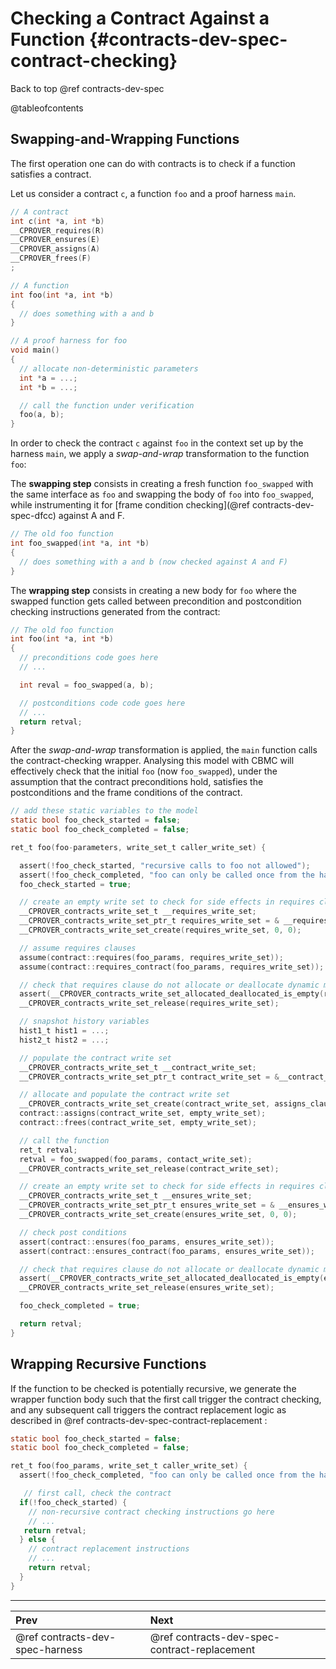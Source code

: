 # Checking a Contract Against a Function {#contracts-dev-spec-contract-checking}

Back to top @ref contracts-dev-spec

@tableofcontents

## Swapping-and-Wrapping Functions

The first operation one can do with contracts is to check if a function satisfies
a contract.

Let us consider a contract `c`, a function `foo` and a proof harness `main`.

```c
// A contract
int c(int *a, int *b)
__CPROVER_requires(R)
__CPROVER_ensures(E)
__CPROVER_assigns(A)
__CPROVER_frees(F)
;

// A function
int foo(int *a, int *b)
{
  // does something with a and b
}

// A proof harness for foo
void main()
{
  // allocate non-deterministic parameters
  int *a = ...;
  int *b = ...;

  // call the function under verification
  foo(a, b);
}
```

In order to check the contract `c` against `foo` in the context set up by the
harness `main`, we apply a _swap-and-wrap_ transformation to the function `foo`:

The **swapping step** consists in creating a fresh function `foo_swapped` with the
same interface as `foo` and swapping the body of `foo` into `foo_swapped`,
while instrumenting it for [frame condition checking](@ref contracts-dev-spec-dfcc)
against A and F.

```c
// The old foo function
int foo_swapped(int *a, int *b)
{
  // does something with a and b (now checked against A and F)
}
```

The **wrapping step** consists in creating a new body for `foo`
where the swapped function gets called between precondition and postcondition
checking instructions generated from the contract:

```c
// The old foo function
int foo(int *a, int *b)
{
  // preconditions code goes here
  // ...

  int reval = foo_swapped(a, b);

  // postconditions code code goes here
  // ...
  return retval;
}
```

After the *swap-and-wrap* transformation is applied, the `main` function calls
the contract-checking wrapper. Analysing this model with CBMC will effectively
check that the initial `foo` (now `foo_swapped`), under the assumption that the
contract preconditions hold, satisfies the postconditions and the frame
conditions of the contract.

```c
// add these static variables to the model
static bool foo_check_started = false;
static bool foo_check_completed = false;

ret_t foo(foo-parameters, write_set_t caller_write_set) {

  assert(!foo_check_started, "recursive calls to foo not allowed");
  assert(!foo_check_completed, "foo can only be called once from the harness");
  foo_check_started = true;

  // create an empty write set to check for side effects in requires clauses
  __CPROVER_contracts_write_set_t __requires_write_set;
  __CPROVER_contracts_write_set_ptr_t requires_write_set = & __requires_write_set;
  __CPROVER_contracts_write_set_create(requires_write_set, 0, 0);

  // assume requires clauses
  assume(contract::requires(foo_params, requires_write_set));
  assume(contract::requires_contract(foo_params, requires_write_set));

  // check that requires clause do not allocate or deallocate dynamic memory
  assert(__CPROVER_contracts_write_set_allocated_deallocated_is_empty(requires_write_set));
  __CPROVER_contracts_write_set_release(requires_write_set);

  // snapshot history variables
  hist1_t hist1 = ...;
  hist2_t hist2 = ...;

  // populate the contract write set
  __CPROVER_contracts_write_set_t __contract_write_set;
  __CPROVER_contracts_write_set_ptr_t contract_write_set = &__contract_write_set;

  // allocate and populate the contract write set
  __CPROVER_contracts_write_set_create(contract_write_set, assigns_clause_size(c), frees_clause_size(c));
  contract::assigns(contract_write_set, empty_write_set);
  contract::frees(contract_write_set, empty_write_set);

  // call the function
  ret_t retval;
  retval = foo_swapped(foo_params, contact_write_set);
  __CPROVER_contracts_write_set_release(contract_write_set);

  // create an empty write set to check for side effects in requires clauses
  __CPROVER_contracts_write_set_t __ensures_write_set;
  __CPROVER_contracts_write_set_ptr_t ensures_write_set = & __ensures_write_set;
  __CPROVER_contracts_write_set_create(ensures_write_set, 0, 0);

  // check post conditions
  assert(contract::ensures(foo_params, ensures_write_set));
  assert(contract::ensures_contract(foo_params, ensures_write_set));

  // check that requires clause do not allocate or deallocate dynamic memory
  assert(__CPROVER_contracts_write_set_allocated_deallocated_is_empty(ensures_write_set));
  __CPROVER_contracts_write_set_release(ensures_write_set);

  foo_check_completed = true;

  return retval;
}
```

## Wrapping Recursive Functions

If the function to be checked is potentially recursive, we generate the wrapper
function body such that the first call trigger the contract checking, and any
subsequent call triggers the contract replacement logic as described in
@ref contracts-dev-spec-contract-replacement :


```c
static bool foo_check_started = false;
static bool foo_check_completed = false;

ret_t foo(foo_params, write_set_t caller_write_set) {
  assert(!foo_check_completed, "foo can only be called once from the harness");

   // first call, check the contract
  if(!foo_check_started) {
    // non-recursive contract checking instructions go here
    // ...
   return retval;
  } else {
    // contract replacement instructions
    // ...
    return retval;
  }
}
```

---
 Prev | Next
:-----|:------
 @ref contracts-dev-spec-harness | @ref contracts-dev-spec-contract-replacement